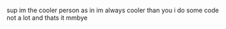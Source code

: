 sup im the cooler person
as in im always cooler than you
i do some code
not a lot
and thats it
mmbye

<!---
thecoolerperson/thecoolerperson is a ✨ special ✨ repository because its `README.md` (this file) appears on your GitHub profile.
You can click the Preview link to take a look at your changes.
--->
